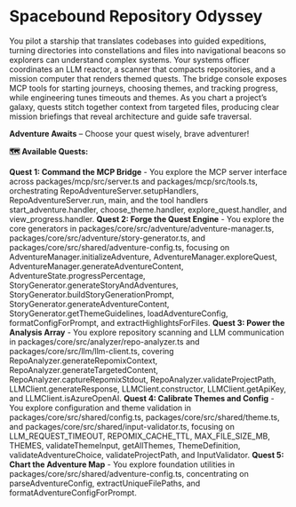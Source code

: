 # Spacebound Repository Odyssey

You pilot a starship that translates codebases into guided expeditions, turning directories into constellations and files into navigational beacons so explorers can understand complex systems. Your systems officer coordinates an LLM reactor, a scanner that compacts repositories, and a mission computer that renders themed quests. The bridge console exposes MCP tools for starting journeys, choosing themes, and tracking progress, while engineering tunes timeouts and themes. As you chart a project’s galaxy, quests stitch together context from targeted files, producing clear mission briefings that reveal architecture and guide safe traversal.

**Adventure Awaits** – Choose your quest wisely, brave adventurer!

**🗺️ Available Quests:**

**Quest 1: Command the MCP Bridge** - You explore the MCP server interface across packages/mcp/src/server.ts and packages/mcp/src/tools.ts, orchestrating RepoAdventureServer.setupHandlers, RepoAdventureServer.run, main, and the tool handlers start_adventure.handler, choose_theme.handler, explore_quest.handler, and view_progress.handler.
**Quest 2: Forge the Quest Engine** - You explore the core generators in packages/core/src/adventure/adventure-manager.ts, packages/core/src/adventure/story-generator.ts, and packages/core/src/shared/adventure-config.ts, focusing on AdventureManager.initializeAdventure, AdventureManager.exploreQuest, AdventureManager.generateAdventureContent, AdventureState.progressPercentage, StoryGenerator.generateStoryAndAdventures, StoryGenerator.buildStoryGenerationPrompt, StoryGenerator.generateAdventureContent, StoryGenerator.getThemeGuidelines, loadAdventureConfig, formatConfigForPrompt, and extractHighlightsForFiles.
**Quest 3: Power the Analysis Array** - You explore repository scanning and LLM communication in packages/core/src/analyzer/repo-analyzer.ts and packages/core/src/llm/llm-client.ts, covering RepoAnalyzer.generateRepomixContext, RepoAnalyzer.generateTargetedContent, RepoAnalyzer.captureRepomixStdout, RepoAnalyzer.validateProjectPath, LLMClient.generateResponse, LLMClient.constructor, LLMClient.getApiKey, and LLMClient.isAzureOpenAI.
**Quest 4: Calibrate Themes and Config** - You explore configuration and theme validation in packages/core/src/shared/config.ts, packages/core/src/shared/theme.ts, and packages/core/src/shared/input-validator.ts, focusing on LLM_REQUEST_TIMEOUT, REPOMIX_CACHE_TTL, MAX_FILE_SIZE_MB, THEMES, validateThemeInput, getAllThemes, ThemeDefinition, validateAdventureChoice, validateProjectPath, and InputValidator.
**Quest 5: Chart the Adventure Map** - You explore foundation utilities in packages/core/src/shared/adventure-config.ts, concentrating on parseAdventureConfig, extractUniqueFilePaths, and formatAdventureConfigForPrompt.
